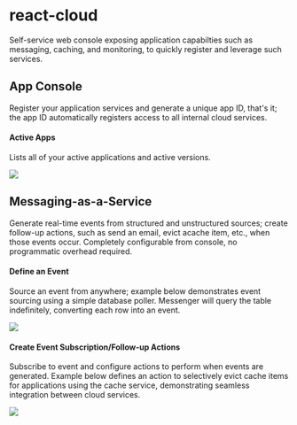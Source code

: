 react-cloud
===========

Self-service web console exposing application capabilties such as messaging, caching, and monitoring, to quickly register and leverage such services.


## App Console
Register your application services and generate a unique app ID, that's it; the app ID automatically registers access to all internal cloud services. 

#### Active Apps
Lists all of your active applications and active versions. 
<p>
<a href="http://www.nextideapartners.com/site/images/git/apps.png"><img src="http://www.nextideapartners.com/site/images/git/apps.png" /></a>
<p>


## Messaging-as-a-Service
Generate real-time events from structured and unstructured sources; create follow-up actions, such as send an email, evict acache item, etc., when those events occur. Completely configurable from console, no programmatic overhead required.

#### Define an Event
Source an event from anywhere; example below demonstrates event sourcing using a simple database poller. Messenger will query the table indefinitely, converting each row into an event. 
<p>
<a href="http://www.nextideapartners.com/site/images/git/new-event.png"><img src="http://www.nextideapartners.com/site/images/git/new-event.png" /></a>
<p>

#### Create Event Subscription/Follow-up Actions
Subscribe to event and configure actions to perform when events are generated. Example below defines an action to selectively evict cache items for applications using the cache service, demonstrating seamless integration between cloud services.  
<p>
<a href="http://www.nextideapartners.com/site/images/git/action.png"><img src="http://www.nextideapartners.com/site/images/git/action.png" /></a>
<p>
